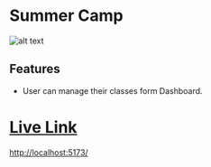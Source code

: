 # Summer Camp

![alt text](https://i.ibb.co/WsxgjnB/logo.png?raw=true)

## Features
 - User can manage their classes form Dashboard.

# [Live Link](http://localhost:5173/)
[http://localhost:5173/](http://localhost:5173/)

